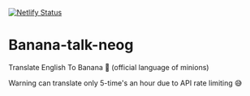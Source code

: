 [![Netlify Status](https://api.netlify.com/api/v1/badges/76a2ddae-b4b8-4daa-bdfc-d7bdf8c44083/deploy-status)](https://app.netlify.com/sites/banana-neog/deploys)
# Banana-talk-neog
Translate English To Banana 🍌 (official language of minions)


Warning can translate only 5-time's an hour due to API rate limiting 😅
